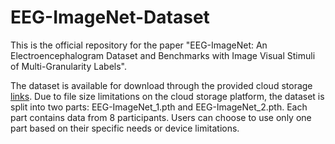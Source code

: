 # EEG-ImageNet-Dataset

This is the official repository for the paper "EEG-ImageNet: An Electroencephalogram Dataset and Benchmarks with Image Visual Stimuli of Multi-Granularity Labels".

The dataset is available for download through the provided cloud storage [links](https://cloud.tsinghua.edu.cn/d/d812f7d1fc474b14bbd0/). 
Due to file size limitations on the cloud storage platform, the dataset is split into two parts: EEG-ImageNet_1.pth and EEG-ImageNet_2.pth. Each part contains data from 8 participants. Users can choose to use only one part based on their specific needs or device limitations.
